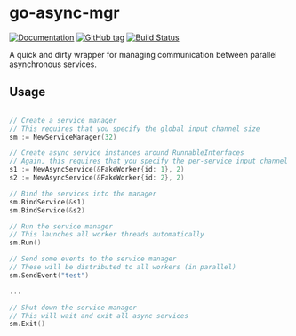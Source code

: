 # go-async-mgr

[![Documentation](https://img.shields.io/badge/docs-godoc-blue.svg)](https://godoc.org/github.com/ryankurte/go-async-mgr)
[![GitHub tag](https://img.shields.io/github/tag/ryankurte/go-async-mgr.svg)](https://github.com/ryankurte/go-async-mgr)
[![Build Status](https://travis-ci.org/ryankurte/go-async-mgr.svg?branch=master)](https://travis-ci.org/ryankurte/go-async-mgr)

A quick and dirty wrapper for managing communication between parallel asynchronous services.

## Usage

```go

// Create a service manager
// This requires that you specify the global input channel size
sm := NewServiceManager(32)

// Create async service instances around RunnableInterfaces
// Again, this requires that you specify the per-service input channel size
s1 := NewAsyncService(&FakeWorker{id: 1}, 2)
s2 := NewAsyncService(&FakeWorker{id: 2}, 2)

// Bind the services into the manager
sm.BindService(&s1)
sm.BindService(&s2)

// Run the service manager
// This launches all worker threads automatically
sm.Run()

// Send some events to the service manager
// These will be distributed to all workers (in parallel)
sm.SendEvent("test")

...

// Shut down the service manager
// This will wait and exit all async services
sm.Exit()

```